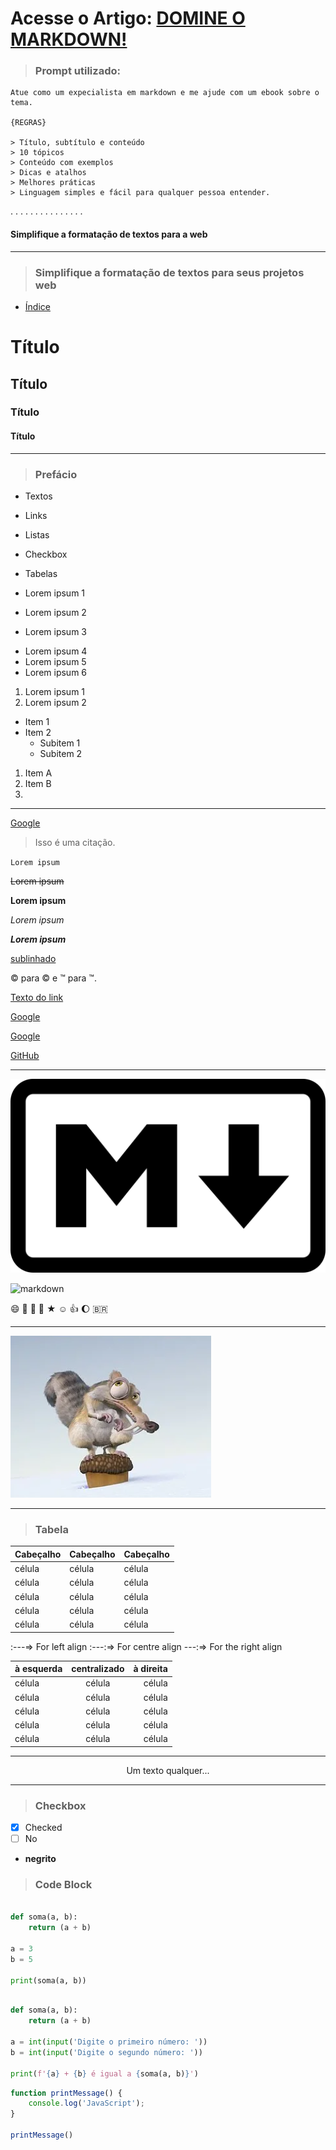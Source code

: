 # Acesse o Artigo: [DOMINE O MARKDOWN!](https://github.com/alexandrelorena/prompts/blob/main/prompts-ebook-markdown.pdf "Domine o Markdown!")


>### Prompt utilizado:
>
```
Atue como um expecialista em markdown e me ajude com um ebook sobre o tema.

{REGRAS}

> Título, subtítulo e conteúdo
> 10 tópicos
> Conteúdo com exemplos
> Dicas e atalhos
> Melhores práticas
> Linguagem simples e fácil para qualquer pessoa entender.

```


.
.
.
.
.
.
.
.
.
.
.
.
.
.
.

#### Simplifique a formatação de textos para a web
---

>### Simplifique a formatação de textos para seus projetos web

- [Índice](#Tabela)







# Título
## Título
### Título
#### Título
---
>### Prefácio

- Textos
- Links
- Listas
- Checkbox
- Tabelas


- Lorem ipsum 1
- Lorem ipsum 2
- Lorem ipsum 3
* Lorem ipsum 4
* Lorem ipsum 5
* Lorem ipsum 6
  

  
1. Lorem ipsum 1
1. Lorem ipsum 2


- Item 1
- Item 2
  * Subitem 1
  * Subitem 2
  

1. Item A
2. Item B
3. 
---

[Google](https://www.google.com "Visite o Google")

> Isso é uma citação.

`Lorem ipsum`

~~Lorem ipsum~~

**Lorem ipsum**

*Lorem ipsum*

***Lorem ipsum***

<u>sublinhado</u>


&copy; para © e &trade; para ™.


<!-- Este é um comentário -->

   
[Texto do link](https://github.com/alexandrelorena)

[Google](https://www.google.com "Visite o Google")

[Google][1]

[1]: https://www.google.com

[GitHub][2]

[2]: https://github.com

---

![Imagem](/markdown.png)

<a href="#" style="text-decoration: none;"><img src="https://skillicons.dev/icons?i=markdown" alt="markdown" height="45"></a>

:smile: :pray: :man: :car: &#9733; &#9786; :+1: :moon: :brazil:

---

[![vídeo](era-do-gelo.png)](https://www.youtube.com/watch?v=mm0QJSafljo)



---

>### Tabela

| Cabeçalho | Cabeçalho |  Cabeçalho |
| ------------- | ------------- | ------------- |
| célula  | célula  | célula  |
| célula  | célula  | célula  |
| célula  | célula  | célula  |
| célula  | célula  | célula  |
| célula  | célula  | célula  |


:---=> For left align
:---:=> For centre align
---:=> For the right align

| à esquerda | centralizado |  à direita |
| :------------- | :-------------: | -------------: |
| célula  | célula  | célula  |
| célula  | célula  | célula  |
| célula  | célula  | célula  |
| célula  | célula  | célula  |
| célula  | célula  | célula  |




---

<p align="center">
 Um texto qualquer...
</p>

---

>### Checkbox

- [x] Checked
- [ ] No

- **negrito**

> ### Code Block

```py

def soma(a, b):
    return (a + b)

a = 3
b = 5

print(soma(a, b))

```

```py

def soma(a, b):
    return (a + b)

a = int(input('Digite o primeiro número: '))
b = int(input('Digite o segundo número: '))

print(f'{a} + {b} é igual a {soma(a, b)}')

```


```js
function printMessage() {
    console.log('JavaScript');
}

printMessage()

```